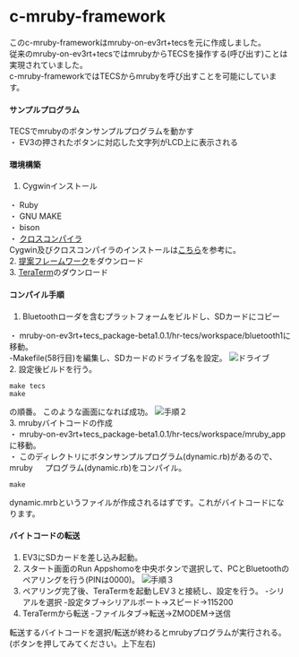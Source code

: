 # c-mruby-framework
このc-mruby-frameworkはmruby-on-ev3rt+tecsを元に作成しました。
<br>
従来のmruby-on-ev3rt+tecsではmrubyからTECSを操作する(呼び出す)ことは実現されていました。
<br>
c-mruby-frameworkではTECSからmrubyを呼び出すことを可能にしています。

#### サンプルプログラム
TECSでmrubyのボタンサンプルプログラムを動かす
<br>
・ EV3の押されたボタンに対応した文字列がLCD上に表示される

#### 環境構築
1. Cygwinインストール

・ Ruby
<br>
・ GNU MAKE
<br>
・ bison
<br>
・ [クロスコンパイラ](https://launchpad.net/gcc-arm-embedded/4.8/4.8-2014-q3-update/+download/gcc-arm-none-eabi-4_8-2014q3-20140805-win32.exe)
<br>
Cygwin及びクロスコンパイラのインストールは[こちら](https://dev.toppers.jp/trac_user/ev3pf/wiki/DevEnvWin)を参考に。
<br>
2. [提案フレームワーク](https://github.com/azu-lab/c-mruby-framework.git)をダウンロード
<br>
3. [TeraTerm](https://ja.osdn.net/projects/ttssh2/)のダウンロード

#### コンパイル手順
1. Bluetoothローダを含むプラットフォームをビルドし、SDカードにコピー

・ mruby-on-ev3rt+tecs_package-beta1.0.1/hr-tecs/workspace/bluetooth1に移動。
<br>
   -Makefile(58行目)を編集し、SDカードのドライブ名を設定。
![ドライブ](https://user-images.githubusercontent.com/71630047/159626217-238c4452-e63c-4217-9343-b6ef4d4d464c.png)
<br>
2. 設定後ビルドを行う。
```
make tecs
make
```
の順番。
このような画面になれば成功。
![手順２](https://user-images.githubusercontent.com/71630047/159627117-14b902ba-b284-4d06-af39-853a84115a28.png)
<br>
3. mrubyバイトコードの作成
<br>
・ mruby-on-ev3rt+tecs_package-beta1.0.1/hr-tecs/workspace/mruby_appに移動。
<br>
・ このディレクトリにボタンサンプルプログラム(dynamic.rb)があるので、mruby
　 プログラム(dynamic.rb)をコンパイル。
```
make
```
dynamic.mrbというファイルが作成されるはずです。これがバイトコードになります。

#### バイトコードの転送
1. EV3にSDカードを差し込み起動。
2. スタート画面のRun Appshomoを中央ボタンで選択して、PCとBluetoothのペアリングを行う(PINは0000)。
![手順３](https://user-images.githubusercontent.com/71630047/159627785-3f47b4e9-f7c6-4912-9119-5b137c79978c.png)
3. ペアリング完了後、TeraTermを起動しEV３と接続し、設定を行う。
    -シリアルを選択
    -設定タブ→シリアルポート→スピード→115200
4. TeraTermから転送
    -ファイルタブ→転送→ZMODEM→送信





転送するバイトコードを選択/転送が終わるとmrubyプログラムが実行される。(ボタンを押してみてください。上下左右)

    








